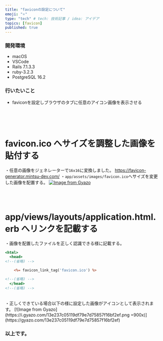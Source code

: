 ```yaml
---
title: "faviconの設定について"
emoji: "⭐️"
type: "tech" # tech: 技術記事 / idea: アイデア
topics: [favicon]
published: true
---
```



### 開発環境
- macOS
- VSCode
- Rails 7.1.3.3
- ruby-3.2.3
- PostgreSQL 16.2

### 行いたいこと
- faviconを設定しブラウザのタブに任意のアイコン画像を表示させる


<br>
<br>
<br>

# favicon.ico へサイズを調整した画像を貼付する
・任意の画像をジェネレーターで`16x16`に変換しました。
https://favicon-generator.mintsu-dev.com/
・`app/assets/images/favicon.ico`へサイズを変更した画像を配置する。
[![Image from Gyazo](https://i.gyazo.com/d563290d618f96d25220e755cd2f9609.png)](https://gyazo.com/d563290d618f96d25220e755cd2f9609)

<br>
<br>

# app/views/layouts/application.html.erb へリンクを記載する
・画像を配置したファイルを正しく認識できる様に記載する。
```rb:app/views/layouts/application.html.erb
<html>
  <head>
<!--(省略) -->

    <%= favicon_link_tag('favicon.ico') %>

<!--(省略) -->
  </head>
<!--(省略) -->
```
<br>
・正しくできている場合以下の様に設定した画像がアイコンとして表示されます。
[![Image from Gyazo](https://i.gyazo.com/13e237c05119df79e7d75857f16bf2ef.png =900x)](https://gyazo.com/13e237c05119df79e7d75857f16bf2ef)

### 以上です。
<br>
<br>
